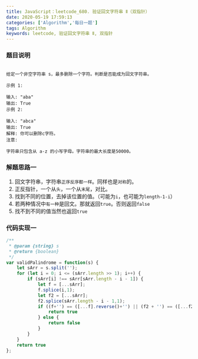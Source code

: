 ```yaml
---
title: JavaScript：leetcode_680. 验证回文字符串 Ⅱ（双指针）
date: 2020-05-19 17:59:13
categories: ['Algorithm','每日一题']
tags: Algorithm
keywords: leetcode, 验证回文字符串 Ⅱ, 双指针
---
```


### 题目说明
```

给定一个非空字符串 s，最多删除一个字符。判断是否能成为回文字符串。

示例 1:

输入: "aba"
输出: True
示例 2:

输入: "abca"
输出: True
解释: 你可以删除c字符。
注意:

字符串只包含从 a-z 的小写字母。字符串的最大长度是50000。
```

### 解题思路一
1. 回文字符串，字符串`正序反序都一样`。同样也是`对称`的。
2. 正反指针，一个从`头`，一个从`末尾`，对比。
3. 找到不同的位置，去掉该位置的值。（可能为`i`，也可能为`length-1-i`）
4. 若两种情况中`有一种`是回文。那就返回`true`。否则返回`false`
5. 找不到不同的值当然也返回`true`


### 代码实现一
```javascript
/**
 * @param {string} s
 * @return {boolean}
 */
var validPalindrome = function(s) {
    let sArr = s.split('');
    for (let i = 0; i <= (sArr.length >> 1); i++) {
        if (sArr[i] !== sArr[sArr.length - i - 1]) {
            let f = [...sArr];
            f.splice(i,1);
            let f2 = [...sArr]; 
            f2.splice(sArr.length - i - 1,1);
            if ((f+'') == ([...f].reverse()+'') || (f2 + '') == ([...f2].reverse() + '')) {
                return true
            } else {
                return false
            }
        }
    }
    return true
};
```
